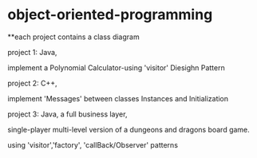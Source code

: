 # object-oriented-programming

**each project contains a class diagram

project 1: Java,

 implement a Polynomial Calculator-using 'visitor' Diesighn Pattern
 
project 2: C++,

  implement 'Messages' between classes
  Instances and Initialization

project 3: Java, a full business layer,

single-player multi-level version of a dungeons and dragons board
game.

using 'visitor','factory', 'callBack/Observer' patterns
  
